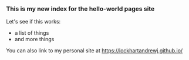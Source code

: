 ### This is my new index for the **hello-world** pages site
Let's see if this works:

- a list of things
- and more things

You can also link to my personal site at <https://lockhartandrewj.github.io/>

